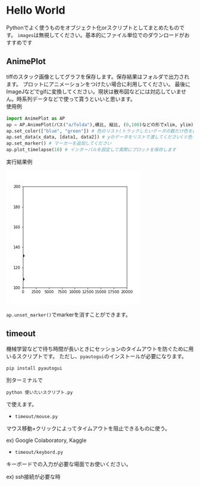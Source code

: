# Hello World
Pythonでよく使うものをオブジェクト化orスクリプトとしてまとめたものです。
`images`は無視してください。基本的にファイル単位でのダウンロードがおすすめです

## AnimePlot
tiffのスタック画像としてグラフを保存します。保存結果はフォルダで出力されます。
プロットにアニメーションをつけたい場合に利用してください。
最後にImageJなどでgifに変換してください。現状は散布図などには対応していません。時系列データなどで使って貰うといいと思います。
<br>
使用例
```python
import AnimePlot as AP
ap = AP.AnimePlot(パス("a/folda"),横比, 縦比, (0,100)などの形でxlim, ylim)
ap.set_color(["blue", "green"]) # 色のリスト(トラックしたいデータの数だけ色を追加してください)
ap.set_data(x_data, [data1, data2]) # yのデータをリストで渡してください(※色リストとサイズを合わせてください)
ap.set_marker() # マーカーを追加してください
ap.plot_timelapse(10) # インターバルを設定して実際にプロットを保存します
```
実行結果例

![実行例](images/1.gif)

`ap.unset_marker()`でmarkerを消すことができます。

## timeout
機械学習などで待ち時間が長いときにセッションのタイムアウトを防ぐために用いるスクリプトです。
ただし、`pyautogui`のインストールが必要になります。
```
pip install pyautogui
```
別ターミナルで
```
python 使いたいスクリプト.py
```
で使えます。

* `timeout/mouse.py`

マウス移動+クリックによってタイムアウトを阻止できるものに使う。

ex) Google Colaboratory, Kaggle

* `timeout/keybord.py`

キーボードでの入力が必要な場面でお使いください。

ex) ssh接続が必要な時
